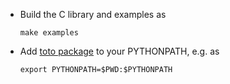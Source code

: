 - Build the C library and examples as

  ```
  make examples
  ```

- Add [toto package](toto) to your PYTHONPATH, e.g. as

  ```
  export PYTHONPATH=$PWD:$PYTHONPATH
  ```
